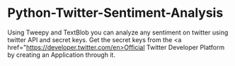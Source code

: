 # Python-Twitter-Sentiment-Analysis
Using Tweepy and TextBlob you can analyze any sentiment on twitter using twitter API and secret keys.
Get the secret keys from the <a href="https://developer.twitter.com/en>Official Twitter Developer Platform</a> by creating an Application through it.
